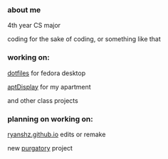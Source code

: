 ### about me

4th year CS major

coding for the sake of coding, or something like that

### working on:

[dotfiles](https://github.com/ryanshz/dotfiles) for fedora desktop

[aptDisplay](https://github.com/ryanshz/aptDisplay) for my apartment

and other class projects

### planning on working on:

[ryanshz.github.io](https://github.com/ryanshz/ryanshz.github.io) edits or remake

new [purgatory](https://github.com/ryanshz/purgatory) project
